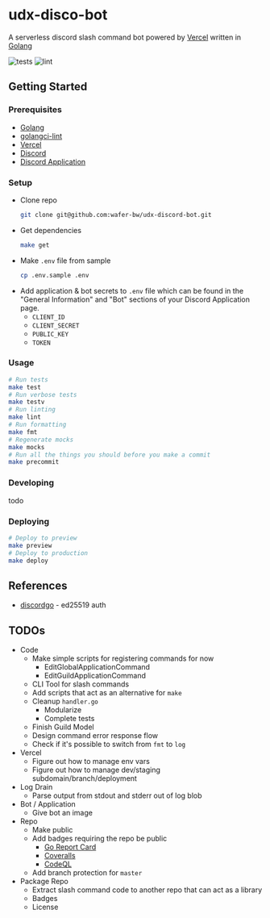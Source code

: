# udx-disco-bot
A serverless discord slash command bot powered by [Vercel](https://vercel.com/) written in [Golang](https://golang.org/)

![tests](https://github.com/wafer-bw/udx-discord-bot/workflows/tests/badge.svg)
![lint](https://github.com/wafer-bw/udx-discord-bot/workflows/lint/badge.svg)

## Getting Started

### Prerequisites
* [Golang](https://golang.org/dl/)
* [golangci-lint](https://golangci-lint.run/usage/install/#local-installation)
* [Vercel](https://vercel.com/)
* [Discord](https://discord.com/)
* [Discord Application](https://discord.com/developers/applications)

### Setup
- Clone repo
    ```sh
    git clone git@github.com:wafer-bw/udx-discord-bot.git
    ```
- Get dependencies
    ```sh
    make get
    ```
- Make `.env` file from sample
    ```sh
    cp .env.sample .env
    ```
- Add application & bot secrets to `.env` file which can be found in the "General Information" and "Bot" sections of your Discord Application page.
    - `CLIENT_ID`
    - `CLIENT_SECRET`
    - `PUBLIC_KEY`
    - `TOKEN`

### Usage
```sh
# Run tests
make test
# Run verbose tests
make testv
# Run linting
make lint
# Run formatting
make fmt
# Regenerate mocks
make mocks
# Run all the things you should before you make a commit
make precommit
```

### Developing
todo

### Deploying
```sh
# Deploy to preview
make preview
# Deploy to production
make deploy
```

## References
* [discordgo](https://github.com/bwmarrin/discordgo) - ed25519 auth

## TODOs
* Code
    * Make simple scripts for registering commands for now
        - EditGlobalApplicationCommand
        - EditGuildApplicationCommand
    * CLI Tool for slash commands
    * Add scripts that act as an alternative for `make`
    * Cleanup `handler.go`
        * Modularize
        * Complete tests
    * Finish Guild Model
    * Design command error response flow
    * Check if it's possible to switch from `fmt` to `log`
* Vercel
    *  Figure out how to manage env vars
    * Figure out how to manage dev/staging subdomain/branch/deployment
* Log Drain
    * Parse output from stdout and stderr out of log blob
* Bot / Application
    * Give bot an image
* Repo
    * Make public
    * Add badges requiring the repo be public
        * [Go Report Card](https://goreportcard.com/)
        * [Coveralls](https://coveralls.io/)
        * [CodeQL](https://github.com/wafer-bw/udx-disco-bot/security)
    * Add branch protection for `master`
* Package Repo
    * Extract slash command code to another repo that can act as a library
    * Badges
    * License
